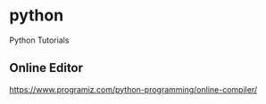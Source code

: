 # python
Python Tutorials

## Online Editor
https://www.programiz.com/python-programming/online-compiler/